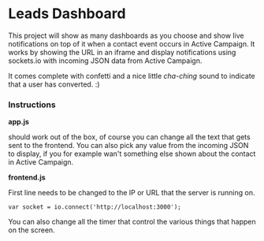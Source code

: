 # Leads Dashboard
This project will show as many dashboards as you choose and show live notifications on top of it when a contact event occurs in Active Campaign. It works by showing the URL in an iframe and display notifications using sockets.io with incoming JSON data from Active Campaign.

It comes complete with confetti and a nice little *cha-ching* sound to indicate that a user has converted. :)

### Instructions

**app.js**

should work out of the box, of course you can change all the text that gets sent to the frontend. You can also pick any value from the incoming JSON to display, if you for example wan't something else shown about the contact in Active Campaign.

**frontend.js**

First line needs to be changed to the IP or URL that the server is running on.

```var socket = io.connect('http://localhost:3000');```

You can also change all the timer that control the various things that happen on the screen.
